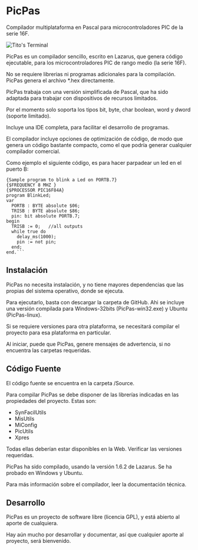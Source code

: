PicPas
======
Compilador multiplataforma en Pascal para microcontroladores PIC de la serie 16F. 

![Tito's Terminal](http://blog.pucp.edu.pe/blog/tito/wp-content/uploads/sites/610/2017/04/PicPas.png "Título de la imagen")

PicPas es un compilador sencillo, escrito en Lazarus, que genera código ejecutable, para los microcontroladores PIC de rango medio (la serie 16F).

No se requiere librerias ni programas adicionales para la compilación. PicPas genera el archivo *.hex directamente.

PicPas trabaja con una versión simplificada de Pascal, que ha sido adaptada para trabajar con dispositivos de recursos limitados. 

Por el momento solo soporta los tipos bit, byte, char boolean, word y dword (soporte limitado). 

Incluye una IDE completa, para facilitar el desarrollo de programas.

El compilador incluye opciones de optimización de código, de modo que genera un código bastante compacto, como el que podría generar cualquier compilador comercial.

Como ejemplo el siguiente código, es para hacer parpadear un led en el puerto B:

```
{Sample program to blink a Led on PORTB.7}
{$FREQUENCY 8 MHZ }
{$PROCESSOR PIC16F84A}
program BlinkLed;
var
  PORTB : BYTE absolute $06;
  TRISB : BYTE absolute $86;
  pin: bit absolute PORTB.7;
begin                          
  TRISB := 0;   //all outputs
  while true do
    delay_ms(1000);
    pin := not pin;
  end;
end.```
```

## Instalación

PicPas no necesita instalación, y no tiene mayores dependencias que las propias del sistema operativo, donde se ejecuta.

Para ejecutarlo, basta con descargar la carpeta de GitHub. Ahi se incluye una versión compilada para Windows-32bits (PicPas-win32.exe) y Ubuntu (PicPas-linux).

Si se requiere versiones para otra plataforma, se necesitará compilar  el proyecto para esa plataforma en particular.

Al iniciar, puede que PicPas, genere mensajes de advertencia, si no encuentra las carpetas requeridas.

## Código Fuente

El código fuente se encuentra en la carpeta /Source.

Para compilar PicPas se debe disponer de las librerías indicadas en las propiedades del proyecto. Estas son:

* SynFacilUtils
* MisUtils
* MiConfig
* PicUtils 
* Xpres 

Todas ellas deberían estar disponibles en la Web. Verificar las versiones requeridas.

PicPas ha sido compilado, usando la versión 1.6.2 de Lazarus. Se ha probado en Windows y Ubuntu.

Para más información sobre el compilador, leer la documentación técnica.

## Desarrollo

PicPas es un proyecto de software libre (licencia GPL), y está abierto al aporte de cualquiera. 

Hay aún mucho por desarrollar y documentar, así que cualquier aporte al proyecto, será bienvenido.
